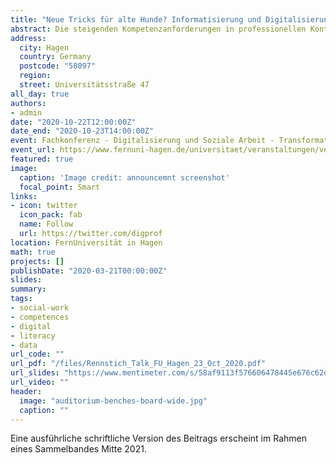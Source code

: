 ```yaml
---
title: "Neue Tricks für alte Hunde? Informatisierung und Digitalisierung als Herausforderung des notwendigen Kompetenzspektrums in Lehrvermittlung und Forschung"
abstract: Die steigenden Kompetenzanforderungen in professionellen Kontexten Sozialer Berufe stellt auch eine zunehmende Herausforderungen an Ausbildungsprofile und Lehre dar. Die alle Lebensbereiche verändernde Informatisierung sowie der Trend zu Digitalisierung vieler administrativer Prozesse, aber auch verstärkt in der interpersonalen Interaktion, manifestiert die Notwendigkeit des Erwerbs neuer Kompetenzen zur Ausbildung einer umfassenden Digitalen und Data Literacy, also dem verständigen Umgang mit Daten und deren Interpretation und anderer Digitalkompetenzen. Gerade in Sozialen Berufen ist es jedoch wichtig, Datenermittlung und -interpretation als umfassendes Konzept zu vermitteln. Diese Aufgabe stellt zum einen eine besondere Herausforderung an die Ausbildungsprofile der Hochschulen dar, zum anderen jedoch auch an die eigenen Kompetenzen Lehrender, sowie des wissenschaftlichen Nachwuchses. Dieser Beitrag stellt zuerst Optionen der Anpassung der Ausbildungsprofile Sozialer Berufe vor. Im nächsten Schritt werden dann die dafür notwendigen Kompetenzprofile der Wissensvermittelnden, sowie Voraussetzungen für eine erfolgreiche Kompetenzvermittlung in der Lehre kritisch beleuchtet. Dabei stehen veränderte methodische Kenntnisse, die Bewältigung ethischer Fragestellungen und immer zentraler die kritischer Reflexionskompetenz in einer von Digitalisierung veränderten sozialen Wirklichkeit und vom digitalen Kapitalismus geprägten gesellschaftlichen Gesamtkontext im Vordergrund.
address:
  city: Hagen
  country: Germany
  postcode: "58097"
  region:
  street: Universitätsstraße 47
all_day: true
authors:
- admin
date: "2020-10-22T12:00:00Z"
date_end: "2020-10-23T14:00:00Z"
event: Fachkonferenz - Digitalisierung und Soziale Arbeit - Transformationen, Beharrungen und Herausforderungen
event_url: https://www.fernuni-hagen.de/universitaet/veranstaltungen/ver-2020-10-22-digitalisierung-und-soziale-arbeit.shtml
featured: true
image:
  caption: 'Image credit: announcemnt screenshot'
  focal_point: Smart
links:
- icon: twitter
  icon_pack: fab
  name: Follow
  url: https://twitter.com/digprof
location: FernUniversität in Hagen
math: true
projects: []
publishDate: "2020-03-21T00:00:00Z"
slides:
summary:
tags:
- social-work
- competences
- digital
- literacy
- data
url_code: ""
url_pdf: "/files/Rennstich_Talk_FU_Hagen_23_Oct_2020.pdf"
url_slides: "https://www.mentimeter.com/s/58af9113f576606478445e676c62d6f4/be903903b09b"
url_video: ""
header:
  image: "auditorium-benches-board-wide.jpg"
  caption: ""
---
```


Eine ausführliche schriftliche Version des Beitrags erscheint im Rahmen eines Sammelbandes Mitte 2021.
